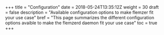 +++
title = "Configuration"
date = 2018-05-24T13:35:12Z
weight = 30
draft = false
description = "Available configuration options to make flemzer fit your use case"
bref = "This page summarizes the different configuration options avaible to make the flemzerd daemon fit your use case"
toc = true
+++
